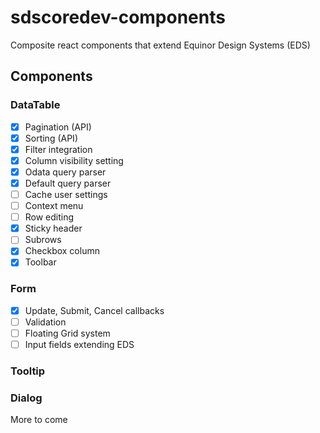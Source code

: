 # sdscoredev-components
Composite react components that extend Equinor Design Systems (EDS)

## Components

### DataTable

- [x] Pagination (API)
- [x] Sorting (API)
- [x] Filter integration
- [x] Column visibility setting
- [x] Odata query parser
- [x] Default query parser
- [ ] Cache user settings
- [ ] Context menu
- [ ] Row editing
- [x] Sticky header
- [ ] Subrows
- [x] Checkbox column
- [x] Toolbar

### Form

- [x] Update, Submit, Cancel callbacks
- [ ] Validation
- [ ] Floating Grid system
- [ ] Input fields extending EDS

### Tooltip

### Dialog

More to come